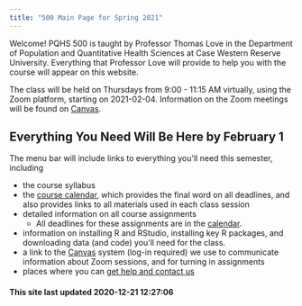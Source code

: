 ```yaml
---
title: "500 Main Page for Spring 2021"
---
```


Welcome! PQHS 500 is taught by Professor Thomas Love in the Department of Population and Quantitative Health Sciences at Case Western Reserve University. Everything that Professor Love will provide to help you with the course will appear on this website.

The class will be held on Thursdays from 9:00 - 11:15 AM virtually, using the Zoom platform, starting on 2021-02-04. Information on the Zoom meetings will be found on [Canvas](https://canvas.case.edu).

## Everything You Need Will Be Here by February 1

The menu bar will include links to everything you'll need this semester, including

- the course syllabus
- the [course calendar](calendar.html), which provides the final word on all deadlines, and also provides links to all materials used in each class session
- detailed information on all course assignments
    - All deadlines for these assignments are in the [calendar](calendar.html).
- information on installing R and RStudio, installing key R packages, and downloading data (and code) you'll need for the class.
- a link to the [Canvas](https://canvas.case.edu/) system (log-in required) we use to communicate information about Zoom sessions, and for turning in assignments
- places where you can [get help and contact us](contact.html)

#### This site last updated 2020-12-21 12:27:06
